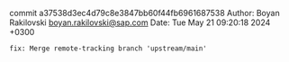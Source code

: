 commit a37538d3ec4d79c8e3847bb60f44fb6961687538
Author: Boyan Rakilovski <boyan.rakilovski@sap.com>
Date:   Tue May 21 09:20:18 2024 +0300

    fix: Merge remote-tracking branch 'upstream/main'
